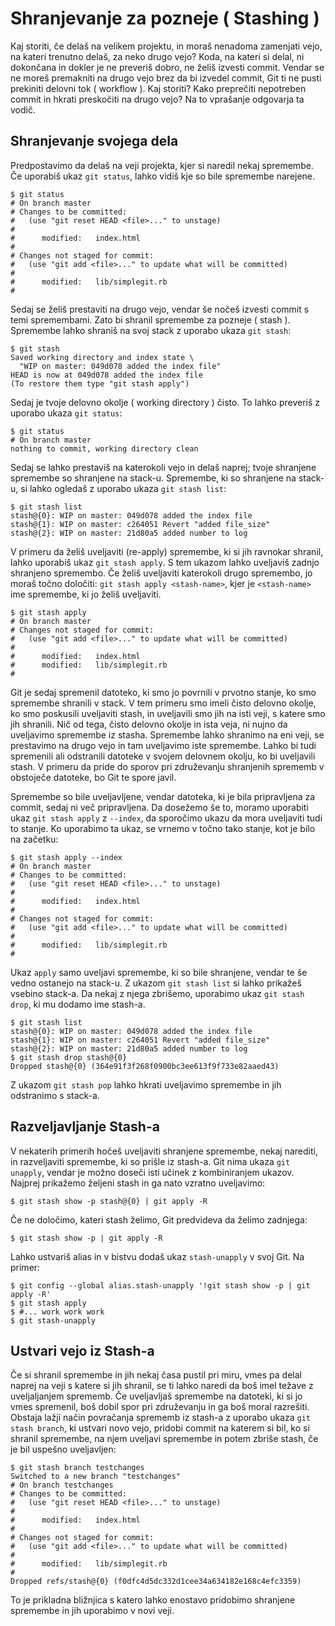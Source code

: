 # Shranjevanje za pozneje ( Stashing )

Kaj storiti, če delaš na velikem projektu, in moraš nenadoma zamenjati vejo, na kateri trenutno delaš, za neko drugo vejo? Koda, na kateri si delal, ni dokončana in dokler je ne preveriš dobro, ne želiš izvesti commit. Vendar se ne moreš premakniti na drugo vejo brez da bi izvedel commit, Git ti ne pusti prekiniti delovni tok ( workflow ). Kaj storiti? Kako preprečiti nepotreben commit in hkrati preskočiti na drugo vejo? Na to vprašanje odgovarja ta vodič.

## Shranjevanje svojega dela

Predpostavimo da delaš na veji projekta, kjer si naredil nekaj spremembe. Če uporabiš ukaz ```git status```, lahko vidiš kje so bile spremembe narejene.

```
$ git status
# On branch master
# Changes to be committed:
#   (use "git reset HEAD <file>..." to unstage)
#
#      modified:   index.html
#
# Changes not staged for commit:
#   (use "git add <file>..." to update what will be committed)
#
#      modified:   lib/simplegit.rb
#
```
Sedaj se želiš prestaviti na drugo vejo, vendar še nočeš izvesti commit s temi spremembami. Zato bi shranil spremembe za pozneje ( stash ).
Spremembe lahko shraniš na svoj stack z uporabo ukaza ```git stash```:

```
$ git stash
Saved working directory and index state \
  "WIP on master: 049d078 added the index file"
HEAD is now at 049d078 added the index file
(To restore them type "git stash apply")
```

Sedaj je tvoje delovno okolje ( working directory ) čisto. To lahko preveriš z uporabo ukaza ```git status```:

```
$ git status
# On branch master
nothing to commit, working directory clean
```

Sedaj se lahko prestaviš na katerokoli vejo in delaš naprej; tvoje shranjene spremembe so shranjene na stack-u. Spremembe, ki so shranjene na stack-u, si lahko ogledaš z uporabo ukaza ```git stash list```:

```
$ git stash list
stash@{0}: WIP on master: 049d078 added the index file
stash@{1}: WIP on master: c264051 Revert "added file_size"
stash@{2}: WIP on master: 21d80a5 added number to log
```

V primeru da želiš uveljaviti (re-apply) spremembe, ki si jih ravnokar shranil, lahko uporabiš ukaz ```git stash apply```. S tem ukazom lahko uveljaviš zadnjo shranjeno spremembo. Če želiš uveljaviti katerokoli drugo spremembo, jo moraš točno določiti: ```git stash apply <stash-name>```, kjer je ```<stash-name>``` ime spremembe, ki jo želiš uveljaviti.

```
$ git stash apply
# On branch master
# Changes not staged for commit:
#   (use "git add <file>..." to update what will be committed)
#
#      modified:   index.html
#      modified:   lib/simplegit.rb
#
```

Git je sedaj spremenil datoteko, ki smo jo povrnili v prvotno stanje, ko smo spremembe shranili v stack. V tem primeru smo imeli čisto delovno okolje, ko smo poskusili uveljaviti stash, in uveljavili smo jih na isti veji, s katere smo jih shranili. Nič od tega, čisto delovno okolje in ista veja, ni nujno da uveljavimo spremembe iz stasha. Spremembe lahko shranimo na eni veji, se prestavimo na drugo vejo in tam uveljavimo iste spremembe. Lahko bi tudi spremenili ali odstranili datoteke v svojem delovnem okolju, ko bi uveljavili stash. V primeru da pride do sporov pri združevanju shranjenih sprememb v obstoječe datoteke, bo Git te spore javil.

Spremembe so bile uveljavljene, vendar datoteka, ki je bila pripravljena za commit, sedaj ni več pripravljena. Da dosežemo še to, moramo uporabiti ukaz ```git stash apply``` z ```--index```, da sporočimo ukazu da mora uveljaviti tudi to stanje. Ko uporabimo ta ukaz, se vrnemo v točno tako stanje, kot je bilo na začetku:

```
$ git stash apply --index
# On branch master
# Changes to be committed:
#   (use "git reset HEAD <file>..." to unstage)
#
#      modified:   index.html
#
# Changes not staged for commit:
#   (use "git add <file>..." to update what will be committed)
#
#      modified:   lib/simplegit.rb
#
```

Ukaz `apply` samo uveljavi spremembe, ki so bile shranjene, vendar te še vedno ostanejo na stack-u. Z ukazom ```git stash list``` si lahko prikažeš vsebino stack-a. Da nekaj z njega zbrišemo, uporabimo ukaz ```git stash drop```, ki mu dodamo ime stash-a.

```
$ git stash list
stash@{0}: WIP on master: 049d078 added the index file
stash@{1}: WIP on master: c264051 Revert "added file_size"
stash@{2}: WIP on master: 21d80a5 added number to log
$ git stash drop stash@{0}
Dropped stash@{0} (364e91f3f268f0900bc3ee613f9f733e82aaed43)
```

Z ukazom ```git stash pop``` lahko hkrati uveljavimo spremembe in jih odstranimo s stack-a.

## Razveljavljanje Stash-a

V nekaterih primerih hočeš uveljaviti shranjene spremembe, nekaj narediti, in razveljaviti spremembe, ki so prišle iz stash-a. Git nima ukaza ```git unapply```, vendar je možno doseči isti učinek z kombiniranjem ukazov. Najprej prikažemo željeni stash in ga nato vzratno uveljavimo:

```$ git stash show -p stash@{0} | git apply -R```

Če ne določimo, kateri stash želimo, Git predvideva da želimo zadnjega:

```$ git stash show -p | git apply -R```

Lahko ustvariš alias in v bistvu dodaš ukaz ```stash-unapply``` v svoj Git. Na primer:

```
$ git config --global alias.stash-unapply '!git stash show -p | git apply -R'
$ git stash apply
$ #... work work work
$ git stash-unapply
```

## Ustvari vejo iz Stash-a

Če si shranil spremembe in jih nekaj časa pustil pri miru, vmes pa delal naprej na veji s katere si jih shranil, se ti lahko naredi da boš imel težave z uveljaljanjem sprememb. Če uveljavljaš spremembe na datoteki, ki si jo vmes spremenil, boš dobil spor pri združevanju in ga boš moral razrešiti. Obstaja lažji način povračanja sprememb iz stash-a z uporabo ukaza ```git stash branch```, ki ustvari novo vejo, pridobi commit na katerem si bil, ko si shranil spremembe, na njem uveljavi spremembe in potem zbriše stash, če je bil uspešno uveljavljen:

```
$ git stash branch testchanges
Switched to a new branch "testchanges"
# On branch testchanges
# Changes to be committed:
#   (use "git reset HEAD <file>..." to unstage)
#
#      modified:   index.html
#
# Changes not staged for commit:
#   (use "git add <file>..." to update what will be committed)
#
#      modified:   lib/simplegit.rb
#
Dropped refs/stash@{0} (f0dfc4d5dc332d1cee34a634182e168c4efc3359)
```

To je prikladna bližnjica s katero lahko enostavo pridobimo shranjene spremembe in jih uporabimo v novi veji.

